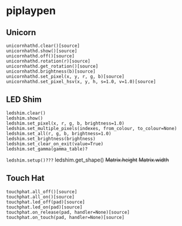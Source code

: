 # piplaypen
## Unicorn 
```
unicornhathd.clear()[source]
unicornhathd.show()[source]
unicornhathd.off()[source]
unicornhathd.rotation(r)[source]
unicornhathd.get_rotation()[source]
unicornhathd.brightness(b)[source]
unicornhathd.set_pixel(x, y, r, g, b)[source]
unicornhathd.set_pixel_hsv(x, y, h, s=1.0, v=1.0)[source]
```
## LED Shim
```
ledshim.clear()
ledshim.show()
ledshim.set_pixel(x, r, g, b, brightness=1.0)
ledshim.set_multiple_pixels(indexes, from_colour, to_colour=None)
ledshim.set_all(r, g, b, brightness=1.0)
ledshim.set_brightness(brightness)
ledshim.set_clear_on_exit(value=True)
ledshim.set_gamma(gamma_table)?
```
`ledshim.setup()???`
ledshim.get_shape()
~~Matrix.height~~
~~Matrix.width~~

## Touch Hat
```
touchphat.all_off()[source]
touchphat.all_on()[source]
touchphat.led_off(pad)[source]
touchphat.led_on(pad)[source]
touchphat.on_release(pad, handler=None)[source]
touchphat.on_touch(pad, handler=None)[source]
```
